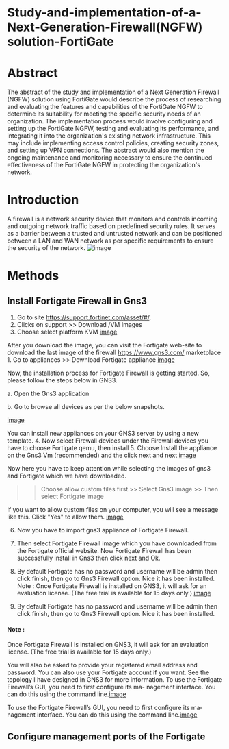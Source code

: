 # Study-and-implementation-of-a-Next-Generation-Firewall(NGFW) solution-FortiGate


# Abstract 


The abstract of the study and implementation of a Next Generation Firewall (NGFW) solution using FortiGate would describe the process of researching and evaluating the features and capabilities of the FortiGate NGFW to determine its suitability for meeting the specific security needs of an organization. The implementation process would involve configuring and setting up the FortiGate NGFW, testing and evaluating its performance, and integrating it into the organization's existing network infrastructure. This may include implementing access control policies, creating security zones, and setting up VPN connections. The abstract would also mention the ongoing maintenance and monitoring necessary to ensure the continued effectiveness of the FortiGate NGFW in protecting the organization's network.
# Introduction 

A firewall is a network security device that monitors and controls incoming and outgoing network traffic based on predefined security rules. It serves as a barrier between a trusted and untrusted network and can be positioned between a LAN and WAN network as per specific requirements to ensure the security of the network.
![image](https://user-images.githubusercontent.com/104470002/213031170-03f5b091-ec92-4b17-b2c3-d9a481ffaa81.png)

# Methods


## Install Fortigate Firewall in Gns3
1. Go to site https://support.fortinet.com/asset/#/.
2. Clicks on support >> Download /VM Images 
4. Choose select platform KVM
[image](https://user-images.githubusercontent.com/104470002/213034167-2e5f4023-6693-474f-afee-02b62841990f.png)

After you download the image, you can visit the Fortigate web-site to download the last image of the firewall https://www.gns3.com/
marketplace
      1. Go to appliances >> Download Fortigate appliance
[image](https://user-images.githubusercontent.com/104470002/213035953-a8452948-6627-4b20-a4c8-dfc7fdb34a1e.png)

Now, the installation process for Fortigate Firewall is getting started.
So, please follow the steps below in GNS3.

a.  Open the Gns3 application

b. Go to browse all devices as per the below snapshots.

[image](https://user-images.githubusercontent.com/104470002/213036451-698c08c2-a745-47ba-b127-0df38db9f795.png)


 You can install new appliances on your GNS3 server by using a new template.
4. Now select Firewall devices under the Firewall devices you have to choose Fortigate qemu, then install
5. Choose Install the appliance on the Gns3 Vm (recommended) and the click next and next
                                [image](https://user-images.githubusercontent.com/104470002/213036831-3d697ed5-291e-48c3-ae76-8bbb79c251e2.png)


Now here you have to keep attention while selecting the images of gns3
and Fortigate which we have downloaded.
  >>  Choose allow custom files first.>>
     Select Gns3 image.>>
    Then select Fortigate image
   
   
   If you want to allow custom files on your computer, you will see a
message like this. Click "Yes" to allow them.
[image](https://user-images.githubusercontent.com/104470002/213037264-5ac262e3-82ca-4db3-a137-89e3a930baec.png)

6. Now you have to import gns3 appliance of Fortigate Firewall.
7. Then select Fortigate Firewall image which you have downloaded from
the Fortigate official website. Now Fortigate Firewall has been successfully
install in Gns3 then click next and Ok.
8. By default Fortigate has no password and username will be admin then
click finish, then go to Gns3 Firewall option. Nice it has been installed.
Note :
Once Fortigate Firewall is installed on GNS3, it will ask for an evaluation
license. (The free trial is available for 15 days only.)
[image](https://user-images.githubusercontent.com/104470002/213037543-9b07eff4-0a74-4f9d-a5b1-9597dc1032b5.png)

8. By default Fortigate has no password and username will be admin then
click finish, then go to Gns3 Firewall option. Nice it has been installed.
#### Note :
Once Fortigate Firewall is installed on GNS3, it will ask for an evaluation
license. (The free trial is available for 15 days only.)


You will also be asked to provide your registered email address and
password. You can also use your Fortigate account if you want. See the
topology I have designed in GNS3 for more information.
To use the Fortigate Firewall’s GUI, you need to first configure its ma-
nagement interface. You can do this using the command line.[image](https://user-images.githubusercontent.com/104470002/213038202-5dadc32f-b244-4ff2-bf8f-3100375bb41c.png)

To use the Fortigate Firewall’s GUI, you need to first configure its ma-
nagement interface. You can do this using the command line.[image](https://user-images.githubusercontent.com/104470002/213038301-c13b880c-6547-4401-b651-0810dc4ea3ee.png)



## Configure management ports of the Fortigate
